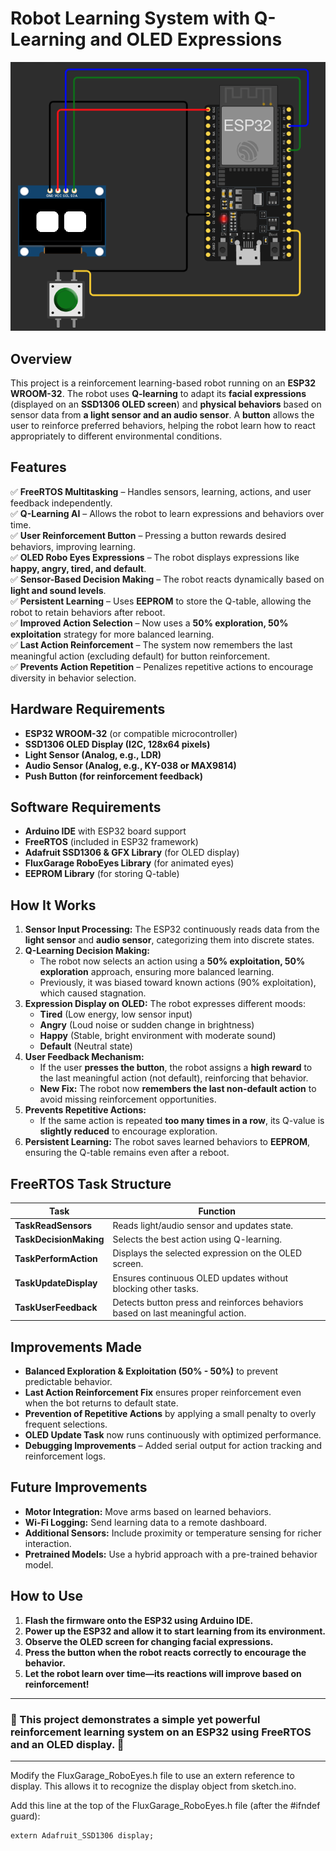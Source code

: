 # Robot Learning System with Q-Learning and OLED Expressions

![System Diagram](base.png)

## Overview
This project is a reinforcement learning-based robot running on an **ESP32 WROOM-32**. The robot uses **Q-learning** to adapt its **facial expressions** (displayed on an **SSD1306 OLED screen**) and **physical behaviors** based on sensor data from **a light sensor and an audio sensor**. A **button** allows the user to reinforce preferred behaviors, helping the robot learn how to react appropriately to different environmental conditions.

## Features
✅ **FreeRTOS Multitasking** – Handles sensors, learning, actions, and user feedback independently.  
✅ **Q-Learning AI** – Allows the robot to learn expressions and behaviors over time.  
✅ **User Reinforcement Button** – Pressing a button rewards desired behaviors, improving learning.  
✅ **OLED Robo Eyes Expressions** – The robot displays expressions like **happy, angry, tired, and default**.  
✅ **Sensor-Based Decision Making** – The robot reacts dynamically based on **light and sound levels**.  
✅ **Persistent Learning** – Uses **EEPROM** to store the Q-table, allowing the robot to retain behaviors after reboot.  
✅ **Improved Action Selection** – Now uses a **50% exploration, 50% exploitation** strategy for more balanced learning.  
✅ **Last Action Reinforcement** – The system now remembers the last meaningful action (excluding default) for button reinforcement.  
✅ **Prevents Action Repetition** – Penalizes repetitive actions to encourage diversity in behavior selection.  

## Hardware Requirements
- **ESP32 WROOM-32** (or compatible microcontroller)
- **SSD1306 OLED Display (I2C, 128x64 pixels)**
- **Light Sensor (Analog, e.g., LDR)**
- **Audio Sensor (Analog, e.g., KY-038 or MAX9814)**
- **Push Button (for reinforcement feedback)**

## Software Requirements
- **Arduino IDE** with ESP32 board support
- **FreeRTOS** (included in ESP32 framework)
- **Adafruit SSD1306 & GFX Library** (for OLED display)
- **FluxGarage RoboEyes Library** (for animated eyes)
- **EEPROM Library** (for storing Q-table)

## How It Works
1. **Sensor Input Processing:** The ESP32 continuously reads data from the **light sensor** and **audio sensor**, categorizing them into discrete states.
2. **Q-Learning Decision Making:**
   - The robot now selects an action using a **50% exploitation, 50% exploration** approach, ensuring more balanced learning.
   - Previously, it was biased toward known actions (90% exploitation), which caused stagnation.
3. **Expression Display on OLED:** The robot expresses different moods:
   - **Tired** (Low energy, low sensor input)
   - **Angry** (Loud noise or sudden change in brightness)
   - **Happy** (Stable, bright environment with moderate sound)
   - **Default** (Neutral state)
4. **User Feedback Mechanism:**
   - If the user **presses the button**, the robot assigns a **high reward** to the last meaningful action (not default), reinforcing that behavior.
   - **New Fix:** The robot now **remembers the last non-default action** to avoid missing reinforcement opportunities.
5. **Prevents Repetitive Actions:**
   - If the same action is repeated **too many times in a row**, its Q-value is **slightly reduced** to encourage exploration.
6. **Persistent Learning:** The robot saves learned behaviors to **EEPROM**, ensuring the Q-table remains even after a reboot.

## FreeRTOS Task Structure
| Task | Function |
|------|----------|
| **TaskReadSensors** | Reads light/audio sensor and updates state. |
| **TaskDecisionMaking** | Selects the best action using Q-learning. |
| **TaskPerformAction** | Displays the selected expression on the OLED screen. |
| **TaskUpdateDisplay** | Ensures continuous OLED updates without blocking other tasks. |
| **TaskUserFeedback** | Detects button press and reinforces behaviors based on last meaningful action. |

## Improvements Made
- **Balanced Exploration & Exploitation (50% - 50%)** to prevent predictable behavior.
- **Last Action Reinforcement Fix** ensures proper reinforcement even when the bot returns to default state.
- **Prevention of Repetitive Actions** by applying a small penalty to overly frequent selections.
- **OLED Update Task** now runs continuously with optimized performance.
- **Debugging Improvements** – Added serial output for action tracking and reinforcement logs.

## Future Improvements
- **Motor Integration:** Move arms based on learned behaviors.
- **Wi-Fi Logging:** Send learning data to a remote dashboard.
- **Additional Sensors:** Include proximity or temperature sensing for richer interaction.
- **Pretrained Models:** Use a hybrid approach with a pre-trained behavior model.

## How to Use
1. **Flash the firmware onto the ESP32 using Arduino IDE.**
2. **Power up the ESP32 and allow it to start learning from its environment.**
3. **Observe the OLED screen for changing facial expressions.**
4. **Press the button when the robot reacts correctly to encourage the behavior.**
5. **Let the robot learn over time—its reactions will improve based on reinforcement!**

---
### 📌 This project demonstrates a simple yet powerful reinforcement learning system on an ESP32 using FreeRTOS and an OLED display. 🚀

---

Modify the FluxGarage_RoboEyes.h file to use an extern reference to display. This allows it to recognize the display object from sketch.ino.

Add this line at the top of the FluxGarage_RoboEyes.h file (after the #ifndef guard):

```
extern Adafruit_SSD1306 display;
```